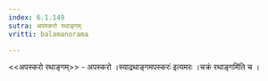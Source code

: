 ```yaml
---
index: 6.1.149
sutra: अपस्करो रथाङ्गम्
vritti: balamanorama

---
```

<<अपस्करो रथाङ्गम्>> - अपस्करो ।स्याद्रथाङ्गमपस्करः॑ इत्यमरः ।चक्रं रथाङ्गमि॑ति च । 